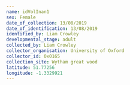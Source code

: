 ```yaml
---
name: idVolInan1
sex: Female
date_of_collection: 13/08/2019
date_of_identification: 13/08/2019
identified_by: Liam Crowley
developmental_stage: adult
collected_by: Liam Crowley
collector_organisation: University of Oxford
collector_id: Ox0165
collection_site: Wytham great wood
latitude: 51.77256
longitude: -1.3329921
---
```

